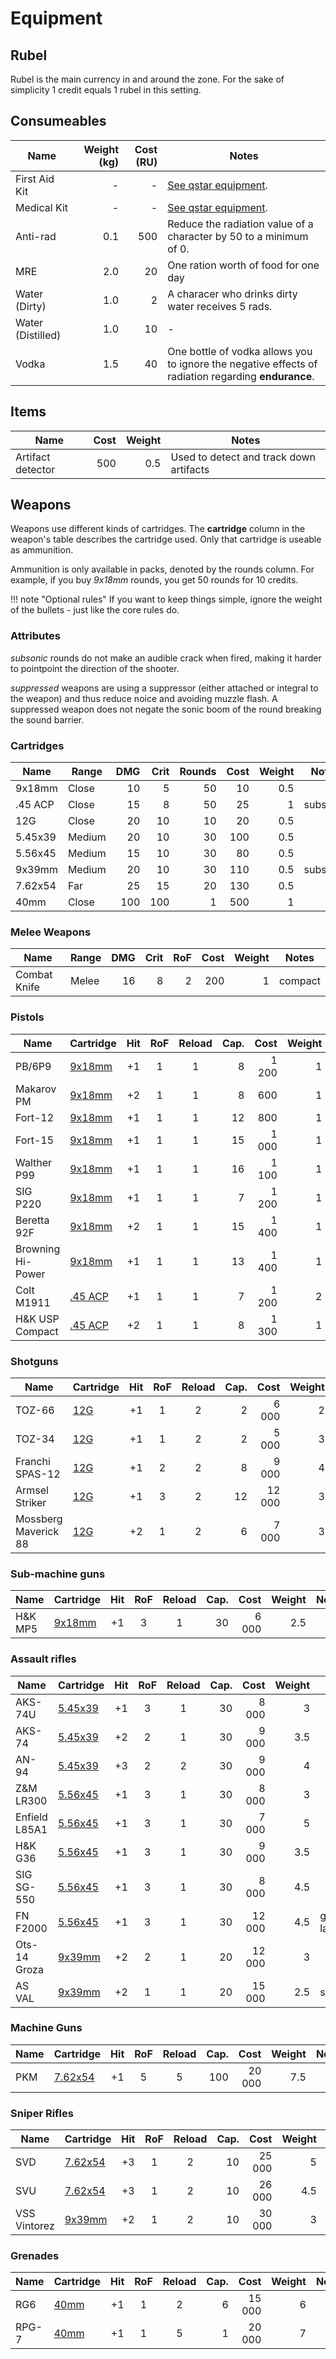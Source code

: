 # Equipment

## Rubel

Rubel is the main currency in and around the zone. For the sake of simplicity 1
credit equals 1 rubel in this setting.

## Consumeables

| Name              | Weight (kg) | Cost (RU) | Notes
|-------------------|------------:|----------:|---------------------------------
| First Aid Kit     |           - |         - | [See qstar equipment](/equipment/#medical-items).
| Medical Kit       |           - |         - | [See qstar equipment](/equipment/#medical-items).
| Anti-rad          |         0.1 |       500 | Reduce the radiation value of a character by 50 to a minimum of 0.
| MRE               |         2.0 |        20 | One ration worth of food for one day
| Water (Dirty)     |         1.0 |         2 | A characer who drinks dirty water receives 5 rads.
| Water (Distilled) |         1.0 |        10 | -
| Vodka             |         1.5 |        40 | One bottle of vodka allows you to ignore the negative effects of radiation regarding **endurance**.

## Items

| Name              | Cost | Weight | Notes                                   |
|-------------------|-----:|-------:|-----------------------------------------|
| Artifact detector |  500 |    0.5 | Used to detect and track down artifacts |

## Weapons

Weapons use different kinds of cartridges. The **cartridge** column in the
weapon's table describes the cartridge used. Only that cartridge is useable as
ammunition.

Ammunition is only available in packs, denoted by the rounds column. For
example, if you buy *9x18mm* rounds, you get 50 rounds for 10 credits.

!!! note "Optional rules"
    If you want to keep things simple, ignore the weight of the bullets - just
    like the core rules do.

### Attributes

*subsonic* rounds do not make an audible crack when fired, making it harder to
pointpoint the direction of the shooter.

*suppressed* weapons are using a suppressor (either attached or integral to the
weapon) and thus reduce noice and avoiding muzzle flash. A suppressed weapon
does not negate the sonic boom of the round breaking the sound barrier.

### Cartridges

| Name                             | Range  |  DMG | Crit | Rounds | Cost | Weight | Notes
|----------------------------------|--------|-----:|-----:|-------:|-----:|-------:|-------
| <span id="9x18"> </span> 9x18mm  | Close  |   10 |    5 |     50 |   10 |    0.5 |
| <span id="45acp"></span> .45 ACP | Close  |   15 |    8 |     50 |   25 |      1 | subsonic
| <span id="12g">  </span> 12G     | Close  |   20 |   10 |     10 |   20 |    0.5 |
| <span id="545">  </span> 5.45x39 | Medium |   20 |   10 |     30 |  100 |    0.5 |
| <span id="556">  </span> 5.56x45 | Medium |   15 |   10 |     30 |   80 |    0.5 |
| <span id="939">  </span> 9x39mm  | Medium |   20 |   10 |     30 |  110 |    0.5 | subsonic
| <span id="762">  </span> 7.62x54 | Far    |   25 |   15 |     20 |  130 |    0.5 |
| <span id="40mm"> </span> 40mm    | Close  |  100 |  100 |      1 |  500 |      1 |

### Melee Weapons

| Name         | Range |  DMG | Crit |  RoF | Cost | Weight | Notes   |
|--------------|-------|-----:|-----:|-----:|-----:|-------:|---------|
| Combat Knife | Melee |   16 |    8 |    2 |  200 |      1 | compact |

### Pistols

| Name              | Cartridge         |  Hit  |  RoF  | Reload | Cap. |  Cost | Weight | Notes
|-------------------|-------------------|:-----:|:-----:|:------:|-----:|------:|-------:|--------
| PB/6P9            | [9x18mm](#9x18)   |   +1  |   1   |    1   |    8 | 1 200 |      1 | suppressed
| Makarov PM        | [9x18mm](#9x18)   |   +2  |   1   |    1   |    8 |   600 |      1 |
| Fort-12           | [9x18mm](#9x18)   |   +1  |   1   |    1   |   12 |   800 |      1 |
| Fort-15           | [9x18mm](#9x18)   |   +1  |   1   |    1   |   15 | 1 000 |      1 |
| Walther P99       | [9x18mm](#9x18)   |   +1  |   1   |    1   |   16 | 1 100 |      1 |
| SIG P220          | [9x18mm](#9x18)   |   +1  |   1   |    1   |    7 | 1 200 |      1 |
| Beretta 92F       | [9x18mm](#9x18)   |   +2  |   1   |    1   |   15 | 1 400 |      1 |
| Browning Hi-Power | [9x18mm](#9x18)   |   +1  |   1   |    1   |   13 | 1 400 |      1 |
| Colt M1911        | [.45 ACP](#45acp) |   +1  |   1   |    1   |    7 | 1 200 |      2 |
| H&K USP Compact   | [.45 ACP](#45acp) |   +2  |   1   |    1   |    8 | 1 300 |      1 |

### Shotguns

| Name                 | Cartridge   |  Hit  |  RoF  | Reload | Cap. |   Cost | Weight | Notes |
|----------------------|-------------|:-----:|:-----:|:------:|-----:|-------:|-------:|-------|
| TOZ-66               | [12G](#12g) |   +1  |   1   |    2   |    2 |  6 000 |      2 |       |
| TOZ-34               | [12G](#12g) |   +1  |   1   |    2   |    2 |  5 000 |      3 |       |
| Franchi SPAS-12      | [12G](#12g) |   +1  |   2   |    2   |    8 |  9 000 |      4 |       |
| Armsel Striker       | [12G](#12g) |   +1  |   3   |    2   |   12 | 12 000 |      3 |       |
| Mossberg Maverick 88 | [12G](#12g) |   +2  |   1   |    2   |    6 |  7 000 |      3 |       |

### Sub-machine guns

| Name    | Cartridge       |  Hit  |  RoF  | Reload | Cap. |  Cost | Weight | Notes |
|---------|-----------------|:-----:|:-----:|:------:|-----:|------:|-------:|-------|
| H&K MP5 | [9x18mm](#9x18) |   +1  |   3   |    1   |   30 | 6 000 |    2.5 |       |

### Assault rifles

| Name          | Cartridge       |  Hit  |  RoF  | Reload | Cap. |   Cost | Weight | Notes
|---------------|-----------------|:-----:|:-----:|:------:|-----:|-------:|-------:|-------
| AKS-74U       | [5.45x39](#545) |   +1  |   3   |    1   |   30 |  8 000 |      3 |
| AKS-74        | [5.45x39](#545) |   +2  |   2   |    1   |   30 |  9 000 |    3.5 |
| AN-94         | [5.45x39](#545) |   +3  |   2   |    2   |   30 |  9 000 |      4 |
| Z&M LR300     | [5.56x45](#556) |   +1  |   3   |    1   |   30 |  8 000 |      3 |
| Enfield L85A1 | [5.56x45](#556) |   +1  |   3   |    1   |   30 |  7 000 |      5 |
| H&K G36       | [5.56x45](#556) |   +1  |   3   |    1   |   30 |  9 000 |    3.5 |
| SIG SG-550    | [5.56x45](#556) |   +1  |   3   |    1   |   30 |  8 000 |    4.5 |
| FN F2000      | [5.56x45](#556) |   +1  |   3   |    1   |   30 | 12 000 |    4.5 | grenade launcher
| Ots-14 Groza  | [9x39mm](#939)  |   +2  |   2   |    1   |   20 | 12 000 |      3 |
| AS VAL        | [9x39mm](#939)  |   +2  |   1   |    1   |   20 | 15 000 |    2.5 | suppressed

### Machine Guns

| Name | Cartridge       |  Hit  |  RoF  | Reload | Cap. |   Cost | Weight | Notes |
|------|-----------------|:-----:|:-----:|:------:|-----:|-------:|-------:|-------|
| PKM  | [7.62x54](#762) |   +1  |   5   |    5   |  100 | 20 000 |    7.5 |       |

### Sniper Rifles

| Name         | Cartridge       |  Hit  |  RoF  | Reload | Cap. |   Cost | Weight | Notes
|--------------|-----------------|:-----:|:-----:|:------:|-----:|-------:|-------:|--------
| SVD          | [7.62x54](#762) |   +3  |   1   |    2   |   10 | 25 000 |      5 |
| SVU          | [7.62x54](#762) |   +3  |   1   |    2   |   10 | 26 000 |    4.5 |
| VSS Vintorez | [9x39mm](#939)  |   +2  |   1   |    2   |   10 | 30 000 |      3 | suppressed

### Grenades

| Name  | Cartridge     |  Hit  |  RoF  | Reload | Cap. |   Cost | Weight | Notes |
|-------|---------------|:-----:|:-----:|:------:|-----:|-------:|-------:|-------|
| RG6   | [40mm](#40mm) |   +1  |   1   |    2   |    6 | 15 000 |      6 |       |
| RPG-7 | [40mm](#40mm) |   +1  |   1   |    5   |    1 | 20 000 |      7 |       |
